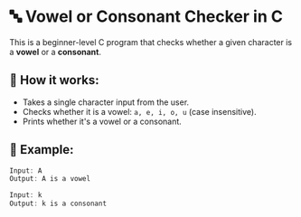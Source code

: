 # 🔤 Vowel or Consonant Checker in C

This is a beginner-level C program that checks whether a given character is a **vowel** or a **consonant**.

## 🧠 How it works:
- Takes a single character input from the user.
- Checks whether it is a vowel: `a, e, i, o, u` (case insensitive).
- Prints whether it's a vowel or a consonant.

## 📌 Example:
```c
Input: A
Output: A is a vowel

Input: k
Output: k is a consonant
